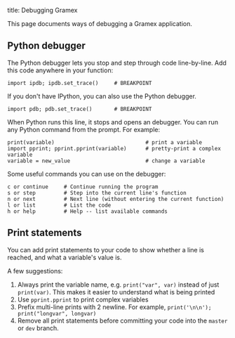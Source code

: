 title: Debugging Gramex

This page documents ways of debugging a Gramex application.

## Python debugger

The Python debugger lets you stop and step through code line-by-line. Add this
code anywhere in your function:

    import ipdb; ipdb.set_trace()     # BREAKPOINT

If you don't have IPython, you can also use the Python debugger.

    import pdb; pdb.set_trace()       # BREAKPOINT

When Python runs this line, it stops and opens an debugger. You can run any
Python command from the prompt. For example:

    print(variable)                             # print a variable
    import pprint; pprint.pprint(variable)      # pretty-print a complex variable
    variable = new_value                        # change a variable

Some useful commands you can use on the debugger:

    c or continue     # Continue running the program
    s or step         # Step into the current line's function
    n or next         # Next line (without entering the current function)
    l or list         # List the code
    h or help         # Help -- list available commands

## Print statements

You can add print statements to your code to show whether a line is reached, and
what a variable's value is.

A few suggestions:

1. Always print the variable name, e.g. `print("var", var)` instead of just
   `print(var)`. This makes it easier to understand what is being printed
2. Use `pprint.pprint` to print complex variables
3. Prefix multi-line prints with 2 newline. For example,
   `print('\n\n'); print("longvar", longvar)`
4. Remove all print statements before committing your code into the `master` or
   `dev` branch.
